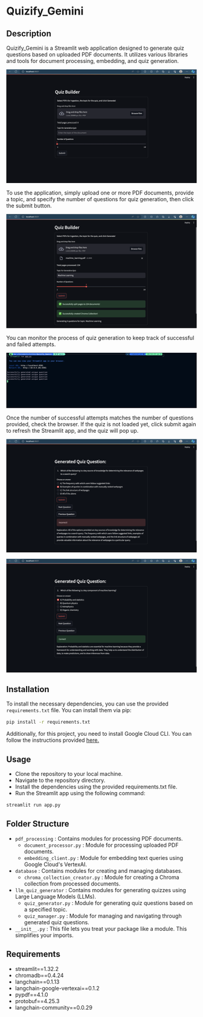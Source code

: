 # Quizify_Gemini

## Description

Quizify_Gemini is a Streamlit web application designed to generate quiz questions based on uploaded PDF documents. It utilizes various libraries and tools for document processing, embedding, and quiz generation.

!['User interface of app.py'](./__Image__/1.png)

To use the application, simply upload one or more PDF documents, provide a topic, and specify the number of questions for quiz generation, then click the submit button.

!['Upload pdf, provide topic and num of question'](./__Image__/2.png)

You can monitor the process of quiz generation to keep track of successful and failed attempts.

!['quiz processing in cli..'](./__Image__/3.png)

Once the number of successful attempts matches the number of questions provided, check the browser. If the quiz is not loaded yet, click submit again to refresh the Streamlit app, and the quiz will pop up.

!['quiz questions...'](./__Image__/4.png)

!['quiz..'](./__Image__/5.png)

## Installation

To install the necessary dependencies, you can use the provided `requirements.txt` file. You can install them via pip:

```bash
pip install -r requirements.txt
```

Additionally, for this project, you need to install Google Cloud CLI. You can follow the instructions provided [here.](https://cloud.google.com/sdk/docs/install)

## Usage

- Clone the repository to your local machine.
- Navigate to the repository directory.
- Install the dependencies using the provided requirements.txt file.
- Run the Streamlit app using the following command:

```bash
streamlit run app.py
```

## Folder Structure

- `pdf_processing` :  Contains modules for processing PDF documents.
  - `document_processor.py` : Module for processing uploaded PDF documents.
  - `embedding_client.py` : Module for embedding text queries using Google Cloud's VertexAI.
- `database` : Contains modules for creating and managing databases.
  - `chroma_collection_creator.py` : Module for creating a Chroma collection from processed documents.
- `llm_quiz_generator` : Contains modules for generating quizzes using Large Language Models (LLMs).
  - `quiz_generator.py` : Module for generating quiz questions based on a specified topic.
  - `quiz_manager.py` : Module for managing and navigating through generated quiz questions.
- `__init__.py` : This file lets you treat your package like a module. This simplifies your imports.

## Requirements

- streamlit==1.32.2
- chromadb==0.4.24
- langchain==0.1.13
- langchain-google-vertexai==0.1.2
- pypdf==4.1.0
- protobuf==4.25.3
- langchain-community==0.0.29
